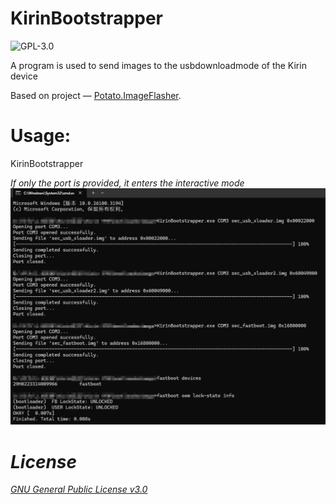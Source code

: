 # KirinBootstrapper
![GPL-3.0](https://img.shields.io/github/license/mashed-potatoes/Potato.ImageFlasher.svg)

A program is used to send images to the usbdownloadmode of the Kirin device

Based on project — [Potato.ImageFlasher](https://github.com/mashed-potatoes/Potato.ImageFlasher).

# Usage: 
KirinBootstrapper <port> <file> <address> <sendTailFrame>

If only the port is provided, it enters the interactive mode
![image](example.png)

# License

[GNU General Public License v3.0](LICENSE.txt)
